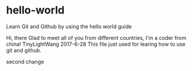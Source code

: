 # hello-world
Learn Git and Github by using the hello world guide

Hi, there
Glad to meet all of you from different countries, I'm a coder from china! 
TinyLightWang 2017-6-28
This file just used for learing how to use git and github.

second change
